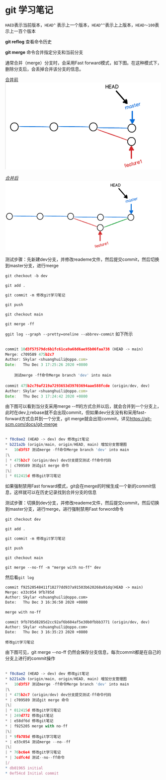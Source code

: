 # git 学习笔记

`HAED`表示当前版本，`HEAD^` 表示上一个版本，`HEAD^^`表示上上版本，`HEAD～100`表示上一百个版本

**git reflog**  查看命令历史

**git merge** 命令合并指定分支和当前分支

通常合并（merge）分支时，会采用Fast forward模式，如下图。在这种模式下，删除分支后，会丢掉合并该分支的信息。


<u>合并前</u>
![1](assets/1.png)

<u>*合并后*</u>
![](assets/2.png)


测试步骤：先新建dev分支，并修改reademe文件，然后提交commit，然后切换到master分支，进行merge

`git checkout -b dev` 

`git add .`

`git commit -m 修改git学习笔记`

`git push` 

`git checkout main` 

`git merge -ff`

`ggit log --graph --pretty=oneline --abbrev-commit` 如下所示

```js

commit 10d3f57579dc6b1fc61ca9a68d6ae95b06faa738 (HEAD -> main)
Merge: c709589 475b2c7
Author: Skylar <shuanghuili@oppo.com>
Date:   Thu Dec 3 17:25:26 2020 +0800

    测试merge -ff命令Merge branch 'dev' into main

commit 475b2c79af219a7293653d39703694aae588fcde (origin/dev, dev)
Author: Skylar <shuanghuili@oppo.com>
Date:   Thu Dec 3 17:24:42 2020 +0800


```

由下图可以看到当分支采用merge --ff的方式合并以后，就会合并到一个分支上，此时在dev上rebase就不会出现commit，但如果dev分支没有和采用fast-forward方式合并到一个分支，git merge就会出现commit，详见<https://git-scm.com/docs/git-merge>

```js

* f0c8ae2 (HEAD -> dev) dev 修改git笔记
* b221a2b (origin/main, origin/HEAD, main) 增加分支管理图
*   10d3f57 测试merge -ff命令Merge branch 'dev' into main
|\  
| * 475b2c7 (origin/dev) dev分支提交测试-ff命令代码
* | c709589 测试git merge 命令
|\| 
| * 012415d 修改git学习笔记

```


如果强制禁用Fast forward模式，git会在merge的时候生成一个新的commit信息，这样就可以在历史记录找到合并分支的信息

测试步骤：切换到dev分支，并修改reademe文件，然后提交commit，然后切换到master分支，进行merge，进行强制禁用Fast forword命令

`git checkout dev` 

`git add .`

`git commit -m 修改git学习笔记`

`git push` 

`git checkout main` 

`git merge --no-ff -m "merge with no-ff" dev`

然后看`git log`


    commit f92520548411f18277dd937a91503b620268a91dq(HEAD -> main)
    Merge: e33c054 9fb785d
    Author: Skylar <shuanghuili@oppo.com>
    Date:   Thu Dec 3 16:36:50 2020 +0800
    
    merge with no-ff
    
    commit 9fb785d8285d2cc92af6b604af5e30b0fbbb3771 (origin/dev, dev)
    Author: Skylar <shuanghuili@oppo.com>
    Date:   Thu Dec 3 16:35:23 2020 +0800
    
    修改git学习笔记

由下图可见，git merge --no-ff 仍然会保存分支信息，每次commit都是在自己的分支上进行的commit操作

```js

* f0c8ae2 (HEAD -> dev) dev 修改git笔记
* b221a2b (origin/main, origin/HEAD, main) 增加分支管理图
*   10d3f57 测试merge -ff命令Merge branch 'dev' into main
|\  
| * 475b2c7 (origin/dev) dev分支提交测试-ff命令代码
* | c709589 测试git merge 命令
|\| 
| * 012415d 修改git学习笔记
* | 249d772 修改git笔记
* | e58df6d 修改git笔记
* | f925205 merge with no-ff
|\| 
| * 9fb785d 修改git学习笔记
* | e33c054 测试merge --no--ff
|\| 
| * 76bc6e4 修改git学习笔记
* | 3cdfc4d 测试--no--ff命令
|/  
* db01965 initial
* 0ef54cd Initial commit

```


